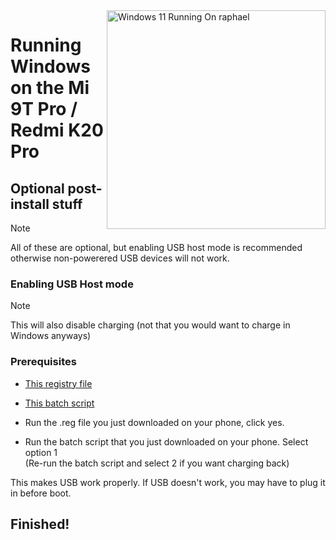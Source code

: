 <img align="right" src="https://raw.githubusercontent.com/graphiks/woa-raphael/main/media/raphael.png" width="350" alt="Windows 11 Running On raphael">


# Running Windows on the Mi 9T Pro / Redmi K20 Pro

## Optional post-install stuff
> [!NOTE]
> All of these are optional, but enabling USB host mode is recommended otherwise non-powerered USB devices will not work.

### Enabling USB Host mode
> [!NOTE]
> This will also disable charging (not that you would want to charge in Windows anyways)

### Prerequisites
- [This registry file](https://github.com/graphiks/Port-Windows-11-Raphael/releases/download/raphael-usb/USB-OTG_ON.reg) 
- [This batch script](https://github.com/graphiks/Port-Windows-11-Raphael/releases/download/raphael-usb/OTG.and.Charge.switcher.bat)

 - Run the .reg file you just downloaded on your phone, click yes.
 - Run the batch script that you just downloaded on your phone. Select option 1 <br>
(Re-run the batch script and select 2 if you want charging back)

This makes USB work properly. If USB doesn't work, you may have to plug it in before boot.


## Finished!




